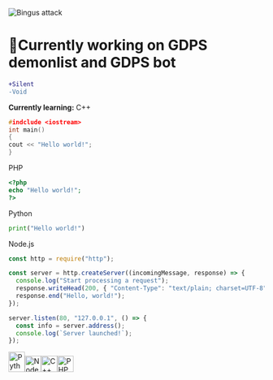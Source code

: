 ![Bingus attack](https://media.tenor.com/n76R71EMdDYAAAAM/bingus-floppa.gif)
# :microscope:Currently working on GDPS demonlist and GDPS bot
```diff
+Silent
-Void
```
**Currently learning:**
C++
```cpp
#indclude <iostream>
int main()
{
cout << "Hello world!";
}
```
PHP
```php
<?php
echo "Hello world!";
?>
```
Python
```py
print("Hello world!")
```
Node.js
```js
const http = require("http");

const server = http.createServer((incomingMessage, response) => {
  console.log("Start processing a request");
  response.writeHead(200, { "Content-Type": "text/plain; charset=UTF-8" });
  response.end("Hello, world!");
});

server.listen(80, "127.0.0.1", () => {
  const info = server.address();
  console.log(`Server launched!`);
});
```
<img src="https://s3.dualstack.us-east-2.amazonaws.com/pythondotorg-assets/media/community/logos/python-logo-only.png" alt="Python" height=40 width=32><img src="https://cdn-icons-png.flaticon.com/512/5968/5968322.png" alt="Node.js" height=32 width=32><img src="https://cdn-icons-png.flaticon.com/512/6132/6132222.png" alt="C++" height=32 width=32><img src="https://cdn-icons-png.flaticon.com/512/919/919830.png" alt="PHP" height=32 width=32>
